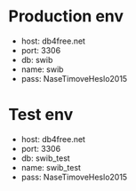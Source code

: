 # Production env
- host: db4free.net
- port: 3306
- db: swib
- name: swib
- pass: NaseTimoveHeslo2015

# Test env
- host: db4free.net
- port: 3306
- db: swib_test
- name: swib_test
- pass: NaseTimoveHeslo2015
